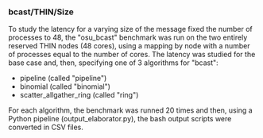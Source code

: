 ### bcast/THIN/Size

To study the latency for a varying size of the message fixed the number of processes to 48,
the "osu_bcast" benchmark was run on the two entirely reserved THIN nodes (48 cores), using a 
mapping by node with a number of processes equal to the number of cores. The latency
was studied for the base case and, then, specifying one of 3 algorithms for "bcast":

- pipeline (called "pipeline")
- binomial (called "binomial")
- scatter_allgather_ring (called "ring")

For each algorithm, the benchmark was runned 20 times and then, using a Python pipeline (output_elaborator.py),
the bash output scripts were converted in CSV files. 